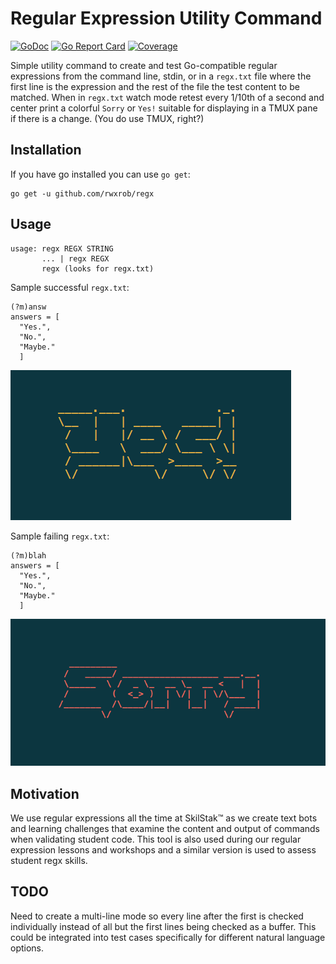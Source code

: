 # Regular Expression Utility Command

[![GoDoc](https://godoc.org/github.com/rwxrob/regx?status.svg)](https://godoc.org/github.com/rwxrob/regx)
[![Go Report Card](https://goreportcard.com/badge/github.com/rwxrob/regx)](https://goreportcard.com/report/github.com/github.com/rwxrob/regx)
[![Coverage](https://gocover.io/_badge/github.com/rwxrob/regx)](https://gocover.io/github.com/rwxrob/regx)


Simple utility command to create and test Go-compatible regular
expressions from the command line, stdin, or in a `regx.txt` file where
the first line is the expression and the rest of the file the test
content to be matched. When in `regx.txt` watch mode retest every 1/10th
of a second and center print a colorful `Sorry` or `Yes!` suitable for
displaying in a TMUX pane if there is a change. (You do use TMUX,
right?)

## Installation

If you have go installed you can use `go get`:

```
go get -u github.com/rwxrob/regx
```

## Usage

```
usage: regx REGX STRING
       ... | regx REGX
       regx (looks for regx.txt)
```

Sample successful `regx.txt`:

```
(?m)answ
answers = [
  "Yes.",
  "No.",
  "Maybe."
  ]
```

![Yes Image](yess.png)

Sample failing `regx.txt`:

```
(?m)blah
answers = [
  "Yes.",
  "No.",
  "Maybe."
  ]
```

![Sorry Image](sorryy.png)

## Motivation

We use regular expressions all the time at SkilStak™ as we create text bots and learning challenges that examine the content and output of commands when validating student code. This tool is also used during our regular expression lessons and workshops and a similar version is used to assess student regx skills.

## TODO

Need to create a multi-line mode so every line after the first is
checked individually instead of all but the first lines being checked as
a buffer. This could be integrated into test cases specifically for
different natural language options.
